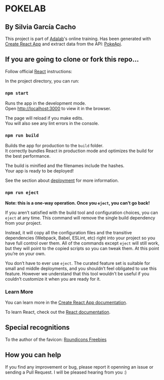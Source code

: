 # POKELAB
## By Silvia García Cacho

This project is part of [Adalab](https://adalab.es/)'s online training. Has been generated with [Create React App](https://github.com/facebook/create-react-app) and extract data from the API: [PokeApi](https://pokeapi.co). 

## If you are going to clone or fork this repo...

Follow official [React](https://github.com/facebook/create-react-app) instructions:

In the project directory, you can run:

### `npm start`

Runs the app in the development mode.<br>
Open [http://localhost:3000](http://localhost:3000) to view it in the browser.

The page will reload if you make edits.<br>
You will also see any lint errors in the console.

### `npm run build`

Builds the app for production to the `build` folder.<br>
It correctly bundles React in production mode and optimizes the build for the best performance.

The build is minified and the filenames include the hashes.<br>
Your app is ready to be deployed!

See the section about [deployment](https://facebook.github.io/create-react-app/docs/deployment) for more information.

### `npm run eject`

**Note: this is a one-way operation. Once you `eject`, you can’t go back!**

If you aren’t satisfied with the build tool and configuration choices, you can `eject` at any time. This command will remove the single build dependency from your project.

Instead, it will copy all the configuration files and the transitive dependencies (Webpack, Babel, ESLint, etc) right into your project so you have full control over them. All of the commands except `eject` will still work, but they will point to the copied scripts so you can tweak them. At this point you’re on your own.

You don’t have to ever use `eject`. The curated feature set is suitable for small and middle deployments, and you shouldn’t feel obligated to use this feature. However we understand that this tool wouldn’t be useful if you couldn’t customize it when you are ready for it.

### Learn More

You can learn more in the [Create React App documentation](https://facebook.github.io/create-react-app/docs/getting-started).

To learn React, check out the [React documentation](https://reactjs.org/).

## Special recognitions

To the author of the favicon: [Roundicons Freebies](https://www.flaticon.es/autores/roundicons-freebies)

## How you can help
If you find any improvement or bug, please report it openning an issue or sending a Pull Request. I will be pleased hearing from you :)